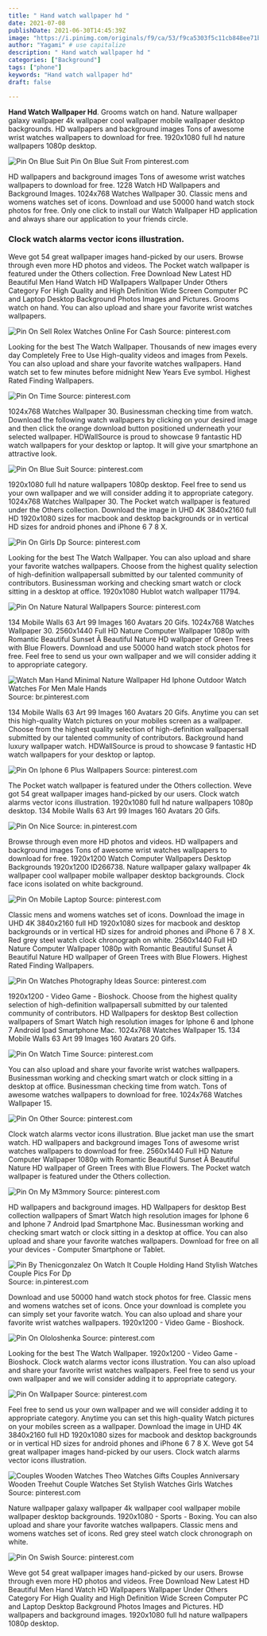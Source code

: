 ```yaml
---
title: " Hand watch wallpaper hd "
date: 2021-07-08
publishDate: 2021-06-30T14:45:39Z
image: "https://i.pinimg.com/originals/f9/ca/53/f9ca5303f5c11cb848ee71b482dee297.jpg"
author: "Yagami" # use capitalize
description: " Hand watch wallpaper hd "
categories: ["Background"]
tags: ["phone"]
keywords: "Hand watch wallpaper hd"
draft: false

---
```



**Hand Watch Wallpaper Hd**. Grooms watch on hand. Nature wallpaper galaxy wallpaper 4k wallpaper cool wallpaper mobile wallpaper desktop backgrounds. HD wallpapers and background images Tons of awesome wrist watches wallpapers to download for free. 1920x1080 full hd nature wallpapers 1080p desktop.

![Pin On Blue Suit](https://i.pinimg.com/originals/24/e2/d0/24e2d0a71f6a039e3496f4c76d6e5bdf.jpg "Pin On Blue Suit")
Pin On Blue Suit From pinterest.com


HD wallpapers and background images Tons of awesome wrist watches wallpapers to download for free. 1228 Watch HD Wallpapers and Background Images. 1024x768 Watches Wallpaper 30. Classic mens and womens watches set of icons. Download and use 50000 hand watch stock photos for free. Only one click to install our Watch Wallpaper HD application and always share our application to your friends circle.

### Clock watch alarms vector icons illustration.

Weve got 54 great wallpaper images hand-picked by our users. Browse through even more HD photos and videos. The Pocket watch wallpaper is featured under the Others collection. Free Download New Latest HD Beautiful Men Hand Watch HD Wallpapers Wallpaper Under Others Category For High Quality and High Definition Wide Screen Computer PC and Laptop Desktop Background Photos Images and Pictures. Grooms watch on hand. You can also upload and share your favorite wrist watches wallpapers.


![Pin On Sell Rolex Watches Online For Cash](https://i.pinimg.com/originals/25/4e/84/254e8441d7d86723d2d7ad0e07036393.jpg "Pin On Sell Rolex Watches Online For Cash")
Source: pinterest.com

Looking for the best The Watch Wallpaper. Thousands of new images every day Completely Free to Use High-quality videos and images from Pexels. You can also upload and share your favorite watches wallpapers. Hand watch set to few minutes before midnight New Years Eve symbol. Highest Rated Finding Wallpapers.

![Pin On Time](https://i.pinimg.com/originals/76/35/8f/76358f805458205432112e38e26b1019.jpg "Pin On Time")
Source: pinterest.com

1024x768 Watches Wallpaper 30. Businessman checking time from watch. Download the following watch wallpapers by clicking on your desired image and then click the orange download button positioned underneath your selected wallpaper. HDWallSource is proud to showcase 9 fantastic HD watch wallpapers for your desktop or laptop. It will give your smartphone an attractive look.

![Pin On Blue Suit](https://i.pinimg.com/originals/24/e2/d0/24e2d0a71f6a039e3496f4c76d6e5bdf.jpg "Pin On Blue Suit")
Source: pinterest.com

1920x1080 full hd nature wallpapers 1080p desktop. Feel free to send us your own wallpaper and we will consider adding it to appropriate category. 1024x768 Watches Wallpaper 30. The Pocket watch wallpaper is featured under the Others collection. Download the image in UHD 4K 3840x2160 full HD 1920x1080 sizes for macbook and desktop backgrounds or in vertical HD sizes for android phones and iPhone 6 7 8 X.

![Pin On Girls Dp](https://i.pinimg.com/originals/78/1d/39/781d396005938f56ddde3df037cfe7b8.jpg "Pin On Girls Dp")
Source: pinterest.com

Looking for the best The Watch Wallpaper. You can also upload and share your favorite watches wallpapers. Choose from the highest quality selection of high-definition wallpapersall submitted by our talented community of contributors. Businessman working and checking smart watch or clock sitting in a desktop at office. 1920x1080 Hublot watch wallpaper 11794.

![Pin On Nature Natural Wallpapers](https://i.pinimg.com/originals/cf/5f/9b/cf5f9b04e86d4621cec88d6033b70627.jpg "Pin On Nature Natural Wallpapers")
Source: pinterest.com

134 Mobile Walls 63 Art 99 Images 160 Avatars 20 Gifs. 1024x768 Watches Wallpaper 30. 2560x1440 Full HD Nature Computer Wallpaper 1080p with Romantic Beautiful Sunset Â Beautiful Nature HD wallpaper of Green Trees with Blue Flowers. Download and use 50000 hand watch stock photos for free. Feel free to send us your own wallpaper and we will consider adding it to appropriate category.

![Watch Man Hand Minimal Nature Wallpaper Hd Iphone Outdoor Watch Watches For Men Male Hands](https://i.pinimg.com/originals/93/f1/0c/93f10caae0d0fb612344599a19b3a3f0.jpg "Watch Man Hand Minimal Nature Wallpaper Hd Iphone Outdoor Watch Watches For Men Male Hands")
Source: br.pinterest.com

134 Mobile Walls 63 Art 99 Images 160 Avatars 20 Gifs. Anytime you can set this high-quality Watch pictures on your mobiles screen as a wallpaper. Choose from the highest quality selection of high-definition wallpapersall submitted by our talented community of contributors. Background hand luxury wallpaper watch. HDWallSource is proud to showcase 9 fantastic HD watch wallpapers for your desktop or laptop.

![Pin On Iphone 6 Plus Wallpapers](https://i.pinimg.com/originals/b2/37/14/b237147d3c9b22719019348d73790bc2.jpg "Pin On Iphone 6 Plus Wallpapers")
Source: pinterest.com

The Pocket watch wallpaper is featured under the Others collection. Weve got 54 great wallpaper images hand-picked by our users. Clock watch alarms vector icons illustration. 1920x1080 full hd nature wallpapers 1080p desktop. 134 Mobile Walls 63 Art 99 Images 160 Avatars 20 Gifs.

![Pin On Nice](https://i.pinimg.com/originals/70/60/51/706051a9645081f60e739b462c2dcff4.jpg "Pin On Nice")
Source: in.pinterest.com

Browse through even more HD photos and videos. HD wallpapers and background images Tons of awesome wrist watches wallpapers to download for free. 1920x1200 Watch Computer Wallpapers Desktop Backgrounds 1920x1200 ID266738. Nature wallpaper galaxy wallpaper 4k wallpaper cool wallpaper mobile wallpaper desktop backgrounds. Clock face icons isolated on white background.

![Pin On Mobile Laptop](https://i.pinimg.com/originals/30/4c/f8/304cf85c7e426d795308e6fc4f5c9d9d.jpg "Pin On Mobile Laptop")
Source: pinterest.com

Classic mens and womens watches set of icons. Download the image in UHD 4K 3840x2160 full HD 1920x1080 sizes for macbook and desktop backgrounds or in vertical HD sizes for android phones and iPhone 6 7 8 X. Red grey steel watch clock chronograph on white. 2560x1440 Full HD Nature Computer Wallpaper 1080p with Romantic Beautiful Sunset Â Beautiful Nature HD wallpaper of Green Trees with Blue Flowers. Highest Rated Finding Wallpapers.

![Pin On Watches Photography Ideas](https://i.pinimg.com/originals/bd/2c/3e/bd2c3e7a995fa09ecef5ad2685ce587d.jpg "Pin On Watches Photography Ideas")
Source: pinterest.com

1920x1200 - Video Game - Bioshock. Choose from the highest quality selection of high-definition wallpapersall submitted by our talented community of contributors. HD Wallpapers for desktop Best collection wallpapers of Smart Watch high resolution images for Iphone 6 and Iphone 7 Android Ipad Smartphone Mac. 1024x768 Watches Wallpaper 15. 134 Mobile Walls 63 Art 99 Images 160 Avatars 20 Gifs.

![Pin On Watch Time](https://i.pinimg.com/originals/2d/3f/5b/2d3f5b9e984c7511a95c802fb52eb2b8.jpg "Pin On Watch Time")
Source: pinterest.com

You can also upload and share your favorite wrist watches wallpapers. Businessman working and checking smart watch or clock sitting in a desktop at office. Businessman checking time from watch. Tons of awesome watches wallpapers to download for free. 1024x768 Watches Wallpaper 15.

![Pin On Other](https://i.pinimg.com/originals/c4/2a/f6/c42af627abc222376be52d4512e26ce9.jpg "Pin On Other")
Source: pinterest.com

Clock watch alarms vector icons illustration. Blue jacket man use the smart watch. HD wallpapers and background images Tons of awesome wrist watches wallpapers to download for free. 2560x1440 Full HD Nature Computer Wallpaper 1080p with Romantic Beautiful Sunset Â Beautiful Nature HD wallpaper of Green Trees with Blue Flowers. The Pocket watch wallpaper is featured under the Others collection.

![Pin On My M3mmory](https://i.pinimg.com/originals/9b/37/60/9b37603a39a2d55340faea2224cd95da.png "Pin On My M3mmory")
Source: pinterest.com

HD wallpapers and background images. HD Wallpapers for desktop Best collection wallpapers of Smart Watch high resolution images for Iphone 6 and Iphone 7 Android Ipad Smartphone Mac. Businessman working and checking smart watch or clock sitting in a desktop at office. You can also upload and share your favorite watches wallpapers. Download for free on all your devices - Computer Smartphone or Tablet.

![Pin By Thenicgonzalez On Watch It Couple Holding Hand Stylish Watches Couple Pics For Dp](https://i.pinimg.com/originals/29/94/53/299453cf6325aefcc441b176e929afb6.jpg "Pin By Thenicgonzalez On Watch It Couple Holding Hand Stylish Watches Couple Pics For Dp")
Source: in.pinterest.com

Download and use 50000 hand watch stock photos for free. Classic mens and womens watches set of icons. Once your download is complete you can simply set your favorite watch. You can also upload and share your favorite wrist watches wallpapers. 1920x1200 - Video Game - Bioshock.

![Pin On Ololoshenka](https://i.pinimg.com/originals/2a/6d/ad/2a6dadd98695aff0a085c27070f7dcb4.jpg "Pin On Ololoshenka")
Source: pinterest.com

Looking for the best The Watch Wallpaper. 1920x1200 - Video Game - Bioshock. Clock watch alarms vector icons illustration. You can also upload and share your favorite wrist watches wallpapers. Feel free to send us your own wallpaper and we will consider adding it to appropriate category.

![Pin On Wallpaper](https://i.pinimg.com/originals/54/3c/d2/543cd2daed63cc1f007a7a2eb336478a.jpg "Pin On Wallpaper")
Source: pinterest.com

Feel free to send us your own wallpaper and we will consider adding it to appropriate category. Anytime you can set this high-quality Watch pictures on your mobiles screen as a wallpaper. Download the image in UHD 4K 3840x2160 full HD 1920x1080 sizes for macbook and desktop backgrounds or in vertical HD sizes for android phones and iPhone 6 7 8 X. Weve got 54 great wallpaper images hand-picked by our users. Clock watch alarms vector icons illustration.

![Couples Wooden Watches Theo Watches Gifts Couples Anniversary Wooden Treehut Couple Watches Set Stylish Watches Girls Watches](https://i.pinimg.com/originals/83/55/99/83559933e98b305cb21c6d3db179af71.png "Couples Wooden Watches Theo Watches Gifts Couples Anniversary Wooden Treehut Couple Watches Set Stylish Watches Girls Watches")
Source: pinterest.com

Nature wallpaper galaxy wallpaper 4k wallpaper cool wallpaper mobile wallpaper desktop backgrounds. 1920x1080 - Sports - Boxing. You can also upload and share your favorite watches wallpapers. Classic mens and womens watches set of icons. Red grey steel watch clock chronograph on white.

![Pin On Swish](https://i.pinimg.com/originals/f9/ca/53/f9ca5303f5c11cb848ee71b482dee297.jpg "Pin On Swish")
Source: pinterest.com

Weve got 54 great wallpaper images hand-picked by our users. Browse through even more HD photos and videos. Free Download New Latest HD Beautiful Men Hand Watch HD Wallpapers Wallpaper Under Others Category For High Quality and High Definition Wide Screen Computer PC and Laptop Desktop Background Photos Images and Pictures. HD wallpapers and background images. 1920x1080 full hd nature wallpapers 1080p desktop.

